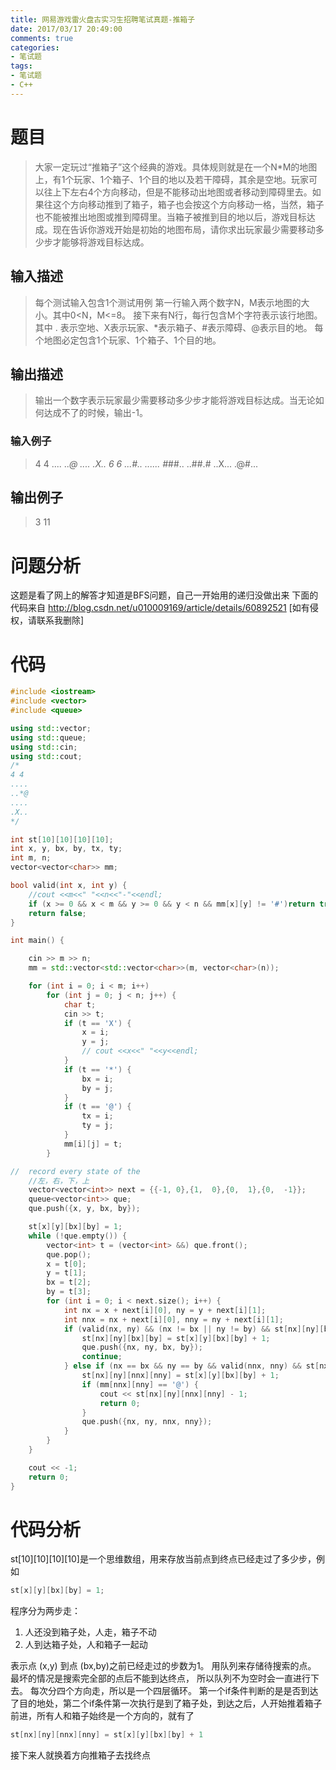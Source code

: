```yaml
---
title: 网易游戏雷火盘古实习生招聘笔试真题-推箱子
date: 2017/03/17 20:49:00
comments: true
categories: 
- 笔试题
tags: 
- 笔试题
- C++
---
```


# 题目
> 大家一定玩过“推箱子”这个经典的游戏。具体规则就是在一个N*M的地图上，有1个玩家、1个箱子、1个目的地以及若干障碍，其余是空地。玩家可以往上下左右4个方向移动，但是不能移动出地图或者移动到障碍里去。如果往这个方向移动推到了箱子，箱子也会按这个方向移动一格，当然，箱子也不能被推出地图或推到障碍里。当箱子被推到目的地以后，游戏目标达成。现在告诉你游戏开始是初始的地图布局，请你求出玩家最少需要移动多少步才能够将游戏目标达成。

## 输入描述
> 每个测试输入包含1个测试用例
第一行输入两个数字N，M表示地图的大小。其中0<N，M<=8。
接下来有N行，每行包含M个字符表示该行地图。其中 . 表示空地、X表示玩家、*表示箱子、#表示障碍、@表示目的地。
每个地图必定包含1个玩家、1个箱子、1个目的地。

## 输出描述
> 输出一个数字表示玩家最少需要移动多少步才能将游戏目标达成。当无论如何达成不了的时候，输出-1。

### 输入例子
>4 4
....
..*@
....
.X..
6 6
...#..
......
#*##..
..##.#
..X...
.@#...

## 输出例子
>3
11

# 问题分析
这题是看了网上的解答才知道是BFS问题，自己一开始用的递归没做出来
下面的代码来自 http://blog.csdn.net/u010009169/article/details/60892521 [如有侵权，请联系我删除]

# 代码
```C++
#include <iostream>
#include <vector>
#include <queue>

using std::vector;
using std::queue;
using std::cin;
using std::cout;
/*
4 4
....
..*@
....
.X..
*/

int st[10][10][10][10];
int x, y, bx, by, tx, ty;
int m, n;
vector<vector<char>> mm;

bool valid(int x, int y) {
    //cout <<m<<" "<<n<<"-"<<endl;
    if (x >= 0 && x < m && y >= 0 && y < n && mm[x][y] != '#')return true;
    return false;
}

int main() {

    cin >> m >> n;
    mm = std::vector<std::vector<char>>(m, vector<char>(n));

    for (int i = 0; i < m; i++)
        for (int j = 0; j < n; j++) {
            char t;
            cin >> t;
            if (t == 'X') {
                x = i;
                y = j;
                // cout <<x<<" "<<y<<endl;
            }
            if (t == '*') {
                bx = i;
                by = j;
            }
            if (t == '@') {
                tx = i;
                ty = j;
            }
            mm[i][j] = t;
        }

//  record every state of the
    //左，右，下，上
    vector<vector<int>> next = {{-1, 0},{1,  0},{0,  1},{0,  -1}};
    queue<vector<int>> que;
    que.push({x, y, bx, by});

    st[x][y][bx][by] = 1;
    while (!que.empty()) {
        vector<int> t = (vector<int> &&) que.front();
        que.pop();
        x = t[0];
        y = t[1];
        bx = t[2];
        by = t[3];
        for (int i = 0; i < next.size(); i++) {
            int nx = x + next[i][0], ny = y + next[i][1];
            int nnx = nx + next[i][0], nny = ny + next[i][1];
            if (valid(nx, ny) && (nx != bx || ny != by) && st[nx][ny][bx][by] == 0) {
                st[nx][ny][bx][by] = st[x][y][bx][by] + 1;
                que.push({nx, ny, bx, by});
                continue;
            } else if (nx == bx && ny == by && valid(nnx, nny) && st[nx][ny][nnx][nny] == 0) {
                st[nx][ny][nnx][nny] = st[x][y][bx][by] + 1;
                if (mm[nnx][nny] == '@') {
                    cout << st[nx][ny][nnx][nny] - 1;
                    return 0;
                }
                que.push({nx, ny, nnx, nny});
            }
        }
    }

    cout << -1;
    return 0;
}
```

# 代码分析
st[10][10][10][10]是一个思维数组，用来存放当前点到终点已经走过了多少步，例如
~~~c++
st[x][y][bx][by] = 1;
~~~
程序分为两步走：
1. 人还没到箱子处，人走，箱子不动
2. 人到达箱子处，人和箱子一起动

表示点 (x,y) 到点 (bx,by)之前已经走过的步数为1。
用队列来存储待搜索的点。
最坏的情况是搜索完全部的点后不能到达终点， 所以队列不为空时会一直进行下去。
每次分四个方向走，所以是一个四层循环。
第一个if条件判断的是是否到达了目的地处，第二个if条件第一次执行是到了箱子处，到达之后，人开始推着箱子前进，所有人和箱子始终是一个方向的，就有了
~~~c++
st[nx][ny][nnx][nny] = st[x][y][bx][by] + 1
~~~
接下来人就换着方向推箱子去找终点
